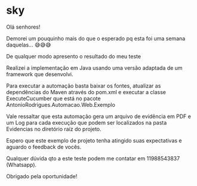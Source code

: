 # sky
 
 Olá senhores!

Demorei um pouquinho mais do que o esperado pq esta foi uma semana daquelas... 😅😅😅

De qualquer modo apresento o resultado do meu teste

Realizei a implementação em Java usando uma versão adaptada de um framework que desenvolvi.

Para executar a automação basta baixar os fontes, atualizar as dependências do Maven através do pom.xml e executar a classe ExecuteCucumber que está no pacote AntonioRodrigues.Automacao.Web.Exemplo

Vale ressaltar que esta automação gera um arquivo de evidência em PDF e um Log para cada execução que podem ser localizados na pasta Evidencias no diretório raíz do projeto.

Espero que este exemplo de projeto tenha atingido suas expectativas e aguardo o feedback de vocês.

Qualquer dúvida qto a este teste podem me contatar em 11988543837 (Whatsapp).

Obrigado pela oportunidade!

